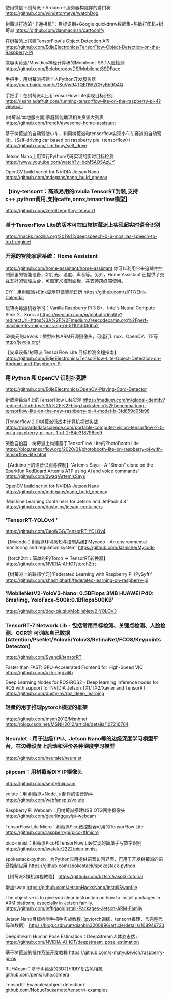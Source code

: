 使用微信＋树莓派＋Arduino＋服务器构建你的看门狗
https://github.com/windstormeye/watchDog

树莓派打造的“卡通相机”：目标识别+Google quickdraw数据集+热敏打印机+树莓派
https://github.com/danmacnish/cartoonify

在树莓派上搭建TensorFlow's Object Detection API
https://github.com/EdjeElectronics/TensorFlow-Object-Detection-on-the-Raspberry-Pi

兼容树莓派/Movidius神经计算棒的Mobilenet-SSD人脸检测
https://github.com/BeloborodovDS/MobilenetSSDFace

手把手：用树莓派搭建个人Python开发服务器
https://pan.baidu.com/s/1SuVw94TQEI1W2CHyBh9O4Q

手把手：在树莓派4上用TensorFlow Lite实现目标识别
https://learn.adafruit.com/running-tensorflow-lite-on-the-raspberry-pi-4?view=all

(树莓派/本地服务器)家庭智能助理相关资源大列表
https://github.com/frenck/awesome-home-assistant

基于树莓派的自动驾驶小车，利用树莓派和tensorflow实现小车在赛道的自动驾驶。（Self-driving car based on raspberry pie（tensorflow））
https://github.com/Timthony/self_drive

Jetson Nano上用10行Python代码实现的实时目标检测
https://www.youtube.com/watch?v=bcM5AQSAzUY

OpenCV build script for NVIDIA Jetson Nano
https://github.com/mdegans/nano_build_opencv

### 【tiny-tensorrt：高效易用的nvidia TensorRT封装,支持c++,python调用,支持caffe,onnx,tensorflow模型】
https://github.com/zerollzeng/tiny-tensorrt

### 基于TensorFlow Lite的版本可在四核树莓派上实现超实时语音识别
https://hacks.mozilla.org/2019/12/deepspeech-0-6-mozillas-speech-to-text-engine/

### 开源的智能家居系统：Home Assistant
https://github.com/home-assistant/home-assistant 你可以利用它来追踪并控制家里的智能设备，如灯光、温度、声音等。另外，Home Assistant 还提供了交互友好的管理后台，可自定义控制面板，并支持跨终端使用。

DIY：用树莓派+EInk显示屏做智能日历
https://github.com/zli117/EInk-Calendar

玩转树莓派机器学习：Vanilla Raspberry Pi 3 B+、Intel’s Neural Compute Stick 2、Xnor.ai
https://medium.com/m/global-identity?redirectUrl=https%3A%2F%2Fmedium.freecodecamp.org%2Fperf-machine-learning-on-rasp-pi-51101d03dba2

59美元的JeVois：微型四核ARM开源摄像头，可运行Linux、OpenCV、TF等
http://jevois.org/

【安卓设备/树莓派 TensorFlow Lite 目标检测全程指南】
https://github.com/EdjeElectronics/TensorFlow-Lite-Object-Detection-on-Android-and-Raspberry-Pi

### 用 Python 和 OpenCV 识别扑克牌
https://github.com/EdjeElectronics/OpenCV-Playing-Card-Detector

新款树莓派4上的TensorFlow Lite实测
https://medium.com/m/global-identity?redirectUrl=https%3A%2F%2Fblog.hackster.io%2Fbenchmarking-tensorflow-lite-on-the-new-raspberry-pi-4-model-b-3fd859d05b98

(Tensorflow 2.0)树莓派低成本计算机视觉实战
https://towardsdatascience.com/portable-computer-vision-tensorflow-2-0-on-a-raspberry-pi-part-1-of-2-84e318798ce9

笑脸自拍器：树莓派上构建基于TensorFlow Lite的PhotoBooth Lite
https://blog.tensorflow.org/2020/01/photobooth-lite-on-raspberry-pi-with-tensorflow-lite.html

【Arduino上的语音识别与控制】'Artemis Says - A "Simon" clone on the Sparkfun RedBoard Artemis ATP using AI and voice commands' 
https://github.com/dwaq/ArtemisSays

OpenCV build script for NVIDIA Jetson Nano
https://github.com/mdegans/nano_build_opencv

'Machine Learning Containers for Jetson and JetPack 4.4' 
https://github.com/dusty-nv/jetson-containers

### 'TensorRT-YOLOv4   ’
https://github.com/CaoWGG/TensorRT-YOLOv4

【Mycodo：树莓派环境感知与控制系统】’Mycodo - An environmental monitoring and regulation system' 
https://github.com/kizniche/Mycodo

【torch2trt：简单的PyTorch -> TensorRT转换器】
https://github.com/NVIDIA-AI-IOT/torch2trt

【树莓派上的联邦学习】’Federated Learning with Raspberry PI (PySyft)' 
https://github.com/shashigharti/federated-learning-on-raspberry-pi

### 'MobileNetV2-YoloV3-Nano: 0.5BFlops 3MB HUAWEI P40: 6ms/img, YoloFace-500k:0.1Bflops500KB'
https://github.com/dog-qiuqiu/MobileNetv2-YOLOV3

### TensorRT-7 Network Lib - 包括常用目标检测、关键点检测、人脸检测、OCR等 可训练自己数据(Attention/PseNet/Yolov5/Yolov3/RetinaNet/FCOS/Keypoints Detecton)
https://github.com/Syencil/tensorRT

Faster than FAST: GPU-Accelerated Frontend for High-Speed VIO
https://github.com/uzh-rpg/vilib

Deep Learning Nodes for ROS/ROS2 - Deep learning inference nodes for ROS with support for NVIDIA Jetson TX1/TX2/Xavier and TensorRT
https://github.com/dusty-nv/ros_deep_learning

### 轻量的用于推理pytorch模型的框架
https://github.com/msnh2012/Msnhnet https://blog.csdn.net/MSNH2012/article/details/107216704

### Neuralet：用于边缘TPU、Jetson Nano等的边缘深度学习模型平台，在边缘设备上启动和评价各种深度学习模型
https://github.com/neuralet/neuralet

### piipcam：用树莓派DIY IP摄像头
https://github.com/sepfy/piipcam

volute：用 树莓派+Node.js 制作的语音助手
https://github.com/webfansplz/volute

Raspberry Pi Webcam：用树莓派搭建USB OTG网络摄像头
https://github.com/geerlingguy/pi-webcam

TensorFlow Lite Micro：树莓派Pico微控制器可用的TensorFlow Lite
https://github.com/raspberrypi/pico-tflmicro

pico-mnist：树莓派Pico和TensorFlow Lite实现的简单手写数字识别
https://github.com/iwatake2222/pico-mnist

spokestack-python：为Python应用提供语音访问界面，可用于开发树莓派的语音控制应用
https://github.com/spokestack/spokestack-python

【树莓派3裸机编程教程】
https://github.com/bztsrc/raspi3-tutorial

增加swap
https://github.com/JetsonHacksNano/installSwapfile

The objective is to give you clear instruction on how to install packages in ARM platform, especially in Jetson family.
https://github.com/jefflgaol/Install-Packages-Jetson-ARM-Family

Jetson Nano目标检测手把手实战教程（pytorch训练、tensorrt推理，含完整代码和数据）
https://blog.csdn.net/qianbin3200896/article/details/108949723

DeepStream Human Pose Estimation：DeepStream人体姿态估计
https://github.com/NVIDIA-AI-IOT/deepstream_pose_estimation

基于树莓派的操作系统开发教程
https://github.com/s-matyukevich/raspberry-pi-os

RUHAcam：基于树莓派的3D打印DIY复古风相机
github.com/penk/ruha.camera

TensorRT Examples(object detection)
github.com/NobuoTsukamoto/tensorrt-examples
